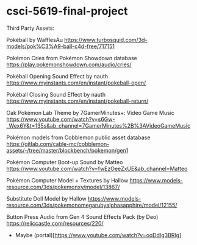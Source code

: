 # csci-5619-final-project
 
Third Party Assets:

Pokéball by WafflesAu
https://www.turbosquid.com/3d-models/pok%C3%A9-ball-c4d-free/717151

Pokémon Cries from Pokémon Showdown database
https://play.pokemonshowdown.com/audio/cries/

Pokéball Opening Sound Effect by nauth
https://www.myinstants.com/en/instant/pokeball-open/

Pokéball Closing Sound Effect by nauth
https://www.myinstants.com/en/instant/pokeball-return/

Oak Pokémon Lab Theme by 7GamerMinutes+: Video Game Music
https://www.youtube.com/watch?v=s6Gw-_Wex6Y&t=135s&ab_channel=7GamerMinutes%2B%3AVideoGameMusic

Pokémon models from Cobblemon public asset database
https://gitlab.com/cable-mc/cobblemon-assets/-/tree/master/blockbench/pokemon/gen1

Pokémon Computer Boot-up Sound by Matteo
https://www.youtube.com/watch?v=fwEzOeeZxUE&ab_channel=Matteo

Pokémon Computer Model + Textures by Hallow
https://www.models-resource.com/3ds/pokemonxy/model/13867/

Substitute Doll Model by Hallow
https://www.models-resource.com/3ds/pokemonomegarubyalphasapphire/model/12155/

Button Press Audio from Gen 4 Sound Effects Pack (by Deo)
https://reliccastle.com/resources/220/

- Maybe (portal)[https://www.youtube.com/watch?v=oqDdIg3BRlg]

